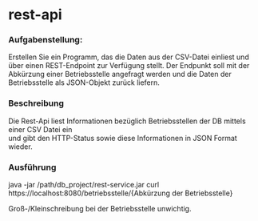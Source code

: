 # rest-api

<h3> Aufgabenstellung: </h3>

Erstellen Sie ein Programm, das die Daten aus der CSV-Datei einliest und über einen REST-Endpoint zur Verfügung stellt. Der Endpunkt soll mit der Abkürzung einer Betriebsstelle angefragt werden und die Daten der Betriebsstelle als JSON-Objekt zurück liefern.

<h3> Beschreibung  </h3>
Die Rest-Api liest Informationen bezüglich Betriebsstellen der DB mittels einer CSV Datei ein <br>
und gibt den HTTP-Status sowie diese Informationen in JSON Format wieder.

<h3> Ausführung  </h3>
java -jar /path/db_project/rest-service.jar
curl https://localhost:8080/betriebsstelle/{Abkürzung der Betriebsstelle} <br>

Groß-/Kleinschreibung bei der Betriebsstelle unwichtig.
